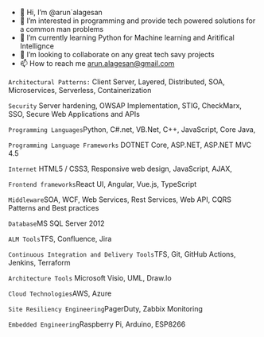 - 👋 Hi, I’m @arun`alagesan
- 👀 I’m interested in programming and provide tech powered solutions for a common man problems
- 🌱 I’m currently learning Python for Machine learning and Aritifical Intellignce
- 💞️ I’m looking to collaborate on any great tech savy projects
- 📫 How to reach me arun.alagesan@gmail.com

`Architectural Patterns:` Client Server, Layered, Distributed, SOA, Microservices, Serverless, Containerization

`Security` Server hardening, OWSAP Implementation, STIG, CheckMarx, SSO, Secure Web Applications and APIs

`Programming Languages`Python, C#.net, VB.Net, C++, JavaScript, Core Java,

`Programming Language Frameworks` DOTNET Core, ASP.NET, ASP.NET MVC 4.5

`Internet` HTML5 / CSS3, Responsive web design, JavaScript, AJAX,

`Frontend frameworks`React UI, Angular, Vue.js, TypeScript

`Middleware`SOA, WCF, Web Services, Rest Services, Web API, CQRS Patterns and Best practices

`Database`MS SQL Server 2012

`ALM Tools`TFS, Confluence, Jira 

`Continuous Integration and Delivery Tools`TFS, Git, GitHub Actions, Jenkins, Terraform 

`Architecture Tools` Microsoft Visio, UML, Draw.Io 

`Cloud Technologies`AWS, Azure 

`Site Resiliency Engineering`PagerDuty, Zabbix Monitoring

`Embedded Engineering`Raspberry Pi, Arduino, ESP8266




<!---
arun-alagesan/arun-alagesan is a ✨ special ✨ repository because its `README.md` (this file) appears on your GitHub profile.
You can click the Preview link to take a look at your changes.
--->
